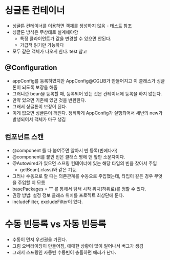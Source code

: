 # 싱글톤 컨테이너
- 싱글톤 컨테이너를 이용하면 객체를 생성하지 않음 - 테스트 참조
- 싱글톤 방식은 무상태로 설계해야함
  - 특정 클라이언트가 값을 변경할 수 있으면 안된다.
  - 가급적 읽기만 가능하다
- 모두 같은 객체가 나오게 한다. test 참고

## @Configuration
- appConfig를 등록하였지만 AppConfig@CGLIB가 만들어지고 이 클래스가 싱글톤이 되도록 보장을 해줌
- 그러니깐 bean을 등록할 때, 등록되어 있는 것은 컨테이너에 등록을 하지 않는다.
- 만약 있으면 기존에 있던 것을 반환한다.
- 그래서 싱글톤이 보장이 된다.
- 이게 없으면 싱글톤이 깨진다. 정직하게 AppConfig가 실행되어서 세번의 new가 발생되어서 객체가 마구 생김

## 컴포넌트 스캔
- @component 를 다 붙여주면 알아서 빈 등록(빈에다가)
- @component를 붙인 빈은 클래스 명에 맨 앞만 소문자이다.
- @Autowired가 있으면 스프링 컨테이너에 있는 해당 타입의 빈을 찾아서 주입
  - getBean(.class)와 같은 기능.
- 그러나 수동으로 할 때는 의존관계를 수동으로 주입했는데, 타입이 같은 경우 무엇을 주입할 지 모름
- basePackages = "" 를 통해서 탐색 시작 위치(하위로)를 정할 수 있다.
- 권장 방법: 설정 정보 클래스 위치를 프로젝트 최상단에 둔다.
- includeFilter, excludeFilter이 있다.

# 수동 빈등록 vs 자동 빈등록
- 수동이 먼저 우선권을 가진다.
- 그럼 오버라이딩이 만들어짐, 애매한 상황이 많이 일어나서 버그가 생김
- 그래서 스프링인 자동빈 수동빈이 충돌하면 에러가 난다.